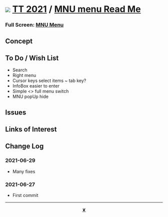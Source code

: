 # [![](https://pushme-pullyou.github.io/tootoo-2021/lib/assets/icons/mark-github.svg )](https://github.com/pushme-pullyou/tootoo-2021/ "Source code on GitHub" ) [TT 2021]( https://pushme-pullyou.github.io/tootoo-2021/ "Home page" ) / [MNU menu Read Me]( https://pushme-pullyou.github.io/tootoo-2021/lib/mnu-menu/#README.md)



<!--@@@
<div class=iframe-resize ><iframe src=https://pushme-pullyou.github.io/tootoo-2021/lib/mnu-menu/ height=100% width=100% ></iframe></div>
_mnu-menu.html_
@@@-->

### Full Screen: [MNU Menu]( https://pushme-pullyou.github.io/tootoo-2021/lib/mnu-menu/ )


## Concept


## To Do / Wish List

* Search
* Right menu
* Cursor keys select items ~ tab key?
* InfoBox easier to enter
* Simple <> full menu switch
* MNU popUp hide

## Issues


## Links of Interest


## Change Log

### 2021-06-29

* Many fixes

### 2021-06-27

* First commit

***

<center><a href=javascript:window.main.scrollTo(0,0); class=aDingbat title="Scroll to top" > ❦ </a></center>
